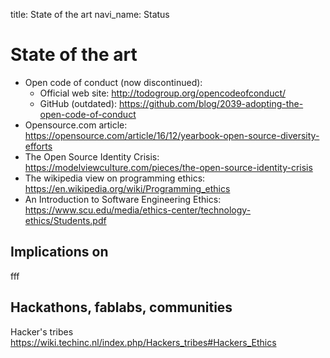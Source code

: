 title: State of the art
navi_name: Status


# State of the art

* Open code of conduct (now discontinued):
  * Official web site: http://todogroup.org/opencodeofconduct/
  * GitHub (outdated): https://github.com/blog/2039-adopting-the-open-code-of-conduct
* Opensource.com article: https://opensource.com/article/16/12/yearbook-open-source-diversity-efforts
* The Open Source Identity Crisis: https://modelviewculture.com/pieces/the-open-source-identity-crisis
* The wikipedia view on programming ethics: https://en.wikipedia.org/wiki/Programming_ethics
* An Introduction to Software Engineering Ethics: https://www.scu.edu/media/ethics-center/technology-ethics/Students.pdf


## Implications on

fff


## Hackathons, fablabs, communities

Hacker's tribes
https://wiki.techinc.nl/index.php/Hackers_tribes#Hackers_Ethics

